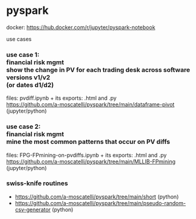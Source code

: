 # pyspark

docker:
https://hub.docker.com/r/jupyter/pyspark-notebook

use cases

<h3>
  use case 1:<br>
  financial risk mgmt<br>
  show the change in PV for each trading desk across software versions v1/v2<br>
  (or dates d1/d2) 
</h3>

files:
pvdiff.ipynb + its exports: .html and .py<br>
https://github.com/a-moscatelli/pyspark/tree/main/dataframe-pivot (jupyter/python)

<h3>
  use case 2:<br>
  financial risk mgmt<br>
  mine the most common patterns that occur on PV diffs
</h3>

files:
FPG-FPmining-on-pvdiffs.ipynb + its exports: .html and .py<br>
https://github.com/a-moscatelli/pyspark/tree/main/MLLIB-FPmining (jupyter/python)

<h3>
  swiss-knife routines
</h3>

* https://github.com/a-moscatelli/pyspark/tree/main/short (python)
* https://github.com/a-moscatelli/pyspark/tree/main/pseudo-random-csv-generator (python)
